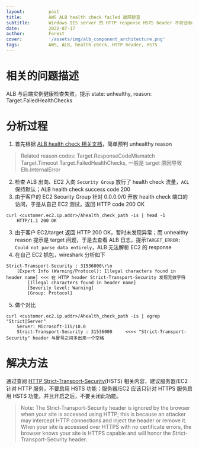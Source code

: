 ```yaml
---
layout:         post
title:          AWS ALB health check failed 故障排查
subtitle:		Windows IIS server 的 HTTP response HSTS header 不符合标准
date:           2022-07-17
author:         Forest
cover:          '/assets/img/alb_component_architecture.png'
tags:           AWS, ALB, health check, HTTP header, HSTS
---
```


# 相关的问题描述
ALB 与后端实例健康检查失败，提示 state: unhealthy, reason: Target.FailedHealthChecks   

# 分析过程  
1. 首先根据 [ALB health check 相关文档](https://docs.amazonaws.cn/en_us/elasticloadbalancing/latest/application/target-group-health-checks.html)，简单预判 unhealthy reason
> Related reason codes: 
    Target.ResponseCodeMismatch
    Target.Timeout 
    Target.FailedHealthChecks, 一般是 target 原因导致
    Elb.InternalError
2. 检查 ALB 出向、EC2 入向 `Security Group` 放行了 health check 流量，`ACL` 保持默认；ALB health check success code 200  
3. 由于客户的 EC2 Security Group 针对 0.0.0.0/0 开放 health check 端口的访问，于是从自己 EC2 测试，返回 HTTP code 200 OK  
```
curl <customer.ec2.ip.addr>/Ahealth_check_path -is | head -1  
    HTTP/1.1 200 OK  
```
3. 由于客户 EC2/target 返回 HTTP 200 OK，暂时未发现异常；而 unhealthy reason 提示是 target 问题，于是去查看 ALB 日志，提示`TARGET_ERROR: Could not parse data entirely`，ALB 无法解析 EC2 的 response  
4. 在自己 EC2 抓包，wireshark 分析如下  
```
Strict-Transport-Security : 31536000\r\n
    [Expert Info (Warning/Protocol): Illegal characters found in header name] <<< 在 HTTP header Strict-Transport-Security 发现无效字符
        [Illegal characters found in header name]
        [Severity level: Warning]
        [Group: Protocol]
```
5. 做个对比  
```
curl <customer.ec2.ip.addr>/Ahealth_check_path -is | egrep "Strict|Server"
    Server: Microsoft-IIS/10.0
    Strict-Transport-Security : 31536000     <<<< "Strict-Transport-Security" header 与冒号之间多出来一个空格
```
# 解决方法  
通过查阅 [HTTP Strict-Transport-Security](https://developer.mozilla.org/en-US/docs/Web/HTTP/Headers/Strict-Transport-Security)(HSTS) 相关内容，建议服务器/EC2 针对 HTTP 服务，不要启用 HSTS 功能；服务器/EC2 应该只针对 HTTPS 服务启用 HSTS 功能，并且开启之后，不要关闭此功能。
> Note: 
    The Strict-Transport-Security header is ignored by the browser when your site is accessed using HTTP; this is because an attacker may intercept HTTP connections and inject the header or remove it. When your site is accessed over HTTPS with no certificate errors, the browser knows your site is HTTPS capable and will honor the Strict-Transport-Security header. 
